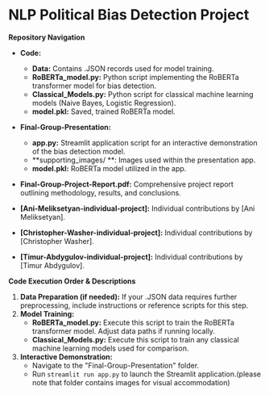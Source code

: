 # NLP Political Bias Detection Project

**Repository Navigation**

* **Code:**
    * **Data:** Contains .JSON records used for model training.
    * **RoBERTa_model.py:**  Python script implementing the RoBERTa transformer model for bias detection.
    * **Classical_Models.py:**  Python script for classical machine learning models (Naive Bayes, Logistic Regression).
    * **model.pkl:** Saved, trained RoBERTa model. 
* **Final-Group-Presentation:**
    * **app.py:**  Streamlit application script for an interactive demonstration of the bias detection model.
    * **supporting_images/ **: Images used within the presentation app.
    * **model.pkl:** RoBERTa model utilized in the app.
* **Final-Group-Project-Report.pdf:**  Comprehensive project report outlining methodology, results, and conclusions.

* **[Ani-Meliksetyan-individual-project]:** Individual contributions by [Ani Meliksetyan].
* **[Christopher-Washer-individual-project]:** Individual contributions by [Christopher Washer].
* **[Timur-Abdygulov-individual-project]:** Individual contributions by [Timur Abdygulov].


**Code Execution Order & Descriptions**

1. **Data Preparation (if needed):** If your .JSON data requires further preprocessing, include instructions or reference scripts for this step. 
2. **Model Training:**
   * **RoBERTa_model.py:**  Execute this script to train the RoBERTa transformer model.  Adjust data paths if running locally.
   * **Classical_Models.py:**  Execute this script to train any classical machine learning models used for comparison.
3. **Interactive Demonstration:** 
    * Navigate to the "Final-Group-Presentation" folder.
    * Run `streamlit run app.py` to launch the Streamlit application.(please note that folder contains images for visual accommodation)

